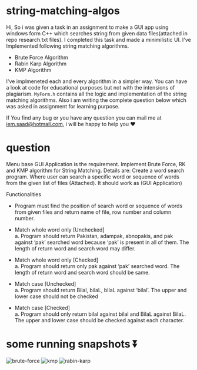 # string-matching-algos

Hi, So i was given a task in an assignment to make a GUI app using windows form C++ which searches string from given data files(attached in repo research.txt files). I completed this task and made a minimilistic UI. I've Implemented  following string matching algorithms.

* Brute Force Algorithm
* Rabin Karp Algorithm
* KMP Algorithm

I've implmeneted each and every algorithm in a simpler way. You can have a look at code for educational purposes but not with the intensions of plagiarism. `MyForm.h`
contains all the logic and implementation of the string matching algorithms. Also i am writing the complete question below which was asked in assignment for learning purpose.

If You find any bug or you have any question you can mail me at iem.saad@hotmail.com, i will be happy to help you ♥️


# question

Menu base GUI Application is the requirement. Implement Brute Force, RK and
KMP algorithm for String Matching. Details are:
Create a word search program. Where user can search a specific word or sequence of words from
the given list of files (Attached). It should work as (GUI Application)

Functionalities
* Program must find the position of search word or sequence of words from given files and
return name of file, row number and column number.

* Match whole word only [Unchecked]<br/>
  a. Program should return Pakistan, adampak, abnopakis, and pak against ‘pak’
  searched word because ‘pak’ is present in all of them. The length of return word
  and search word may differ.
* Match whole word only [Checked]<br/>
  a. Program should return only pak against ‘pak’ searched word. The length of return
  word and search word should be same.
* Match case [Unchecked]<br/>
  a. Program should return Bilal, bilaL, bIlaL against ‘bilal’. The upper and lower case
  should not be checked
* Match case [Checked]<br/>
  a. Program should only return bilal against bilal and BilaL against BilaL. The upper
  and lower case should be checked against each character.

# some running snapshots ⏬
![brute-force](https://user-images.githubusercontent.com/54322326/129972575-f750a631-6a97-41a7-a601-d894afb62e58.JPG)
![kmp](https://user-images.githubusercontent.com/54322326/129972582-f5d4af35-b391-49af-a984-6c67ae56fd64.JPG)
![rabin-karp](https://user-images.githubusercontent.com/54322326/129972587-51045534-e7e5-42b5-b677-d012e54bee37.JPG)
